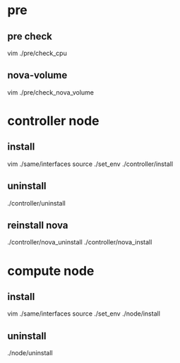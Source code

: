 # pre

## pre check
vim ./pre/check_cpu

## nova-volume
vim ./pre/check_nova_volume


# controller node

## install 
vim ./same/interfaces
source ./set_env
./controller/install

## uninstall
./controller/uninstall

## reinstall nova
./controller/nova_uninstall
./controller/nova_install


# compute node

## install 
vim ./same/interfaces
source ./set_env
./node/install

## uninstall
./node/uninstall
